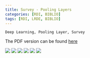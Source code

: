 ```yaml
---
title: Survey - Pooling Layers
categories: [RDI, BIBLIO]
tags: [RDI, LRDE, BIBLIO]
---
```


```
Deep Learning, Pooling Layer, Survey
```

The PDF version can be found [here](https://drive.google.com/uc?print=false&id=1jGCOvLJXTtxDPWIV_MY6Q4n0vQjAuAaQ)

![](https://drive.google.com/uc?id=15yNHJ7os63q8T1cQ1pIucSgckgfWTnLe)
![](https://drive.google.com/uc?id=1QpieJEjDPZbOkuYTHd08LQtA_xnTHE8x)
![](https://drive.google.com/uc?id=1qvvlTc3few8KvYEIuaby481Pem3n0W--)
![](https://drive.google.com/uc?id=1nPzGAjq1I2LZfXpVAu1UTLBbbsUCe4_U)
![](https://drive.google.com/uc?id=1EJe8ft3dFzNucCHxrZaEw0taAOjLI21t)
![](https://drive.google.com/uc?id=1du1DdSk4YychaFWDunpEhyiogNFBAq-4)
